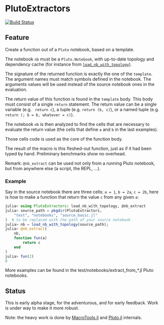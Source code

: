 # PlutoExtractors

[![Build Status](https://github.com/ederag/PlutoExtractors.jl/actions/workflows/CI.yml/badge.svg?branch=master)](https://github.com/ederag/PlutoExtractors.jl/actions/workflows/CI.yml?query=branch%3Amaster)

## Feature

Create a function out of a `Pluto` notebook, based on a template.

The notebook `nb` must be a `Pluto.Notebook`,
with up-to-date topology and dependency cache
(for instance from [`load_nb_with_topology`](@ref)).

The signature of the returned function is exactly the one of the `template`.
The argument names must match symbols defined in the notebook.
The arguments values will be used instead of the source notebook ones
in the evaluation.

The return value of this function is found in the `template` body.
This body must consist of a single `return` statement.
The return value can be a single variable (e.g. ` return c`),
a tuple (e.g. `return (b, c)`), or a named tuple (e.g. `return (; b = b, whatever = c)`).

The notebook `nb` is then analyzed to find the cells that are necessary
to evaluate the return value
(the cells that define `a` and `b` in the last examples).

Those cells code is used as the core of the function body.

The result of the macro is this fleshed-out function,
just as if it had been typed by hand.
Preliminary benchmarks show no overhead.

Remark: `@nb_extract` can be used not only from a running Pluto notebook,
but from anywhere else (a script, the REPL, ...).

### Example
Say in the source notebook there are three cells: `a = 1`, `b = 2a`, `c = 2b`,
here is how to make a function that return the value `c` from any given `a`:
```julia
julia> using PlutoExtractors: load_nb_with_topology, @nb_extract
julia> source_path = pkgdir(PlutoExtractors,
	"test", "notebooks", "source_basic.jl"
)  # to be replaced with the path of your source notebook
julia> nb = load_nb_with_topology(source_path);
julia> @nb_extract(
	nb,
	function fun(a)
		return c
	end
)
julia> fun(2)
8
```

More examples can be found in the test/notebooks/extract_from_*.jl Pluto notebooks.


## Status

This is early alpha stage, for the adventurous, and for early feedback.
Work is under way to make it more robust.

Note: the heavy work is done by
[MacroTools.jl](https://github.com/FluxML/MacroTools.jl)
and [Pluto.jl](https://github.com/fonsp/Pluto.jl) internals.
